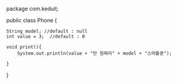 package com.keduit;

public class Phone {

	
	String model; //default : null
	int value = 3;  //default : 0
	
	void print(){
		System.out.println(value + "만 원짜리" + model + "스마틑폰");
		
	}
}

